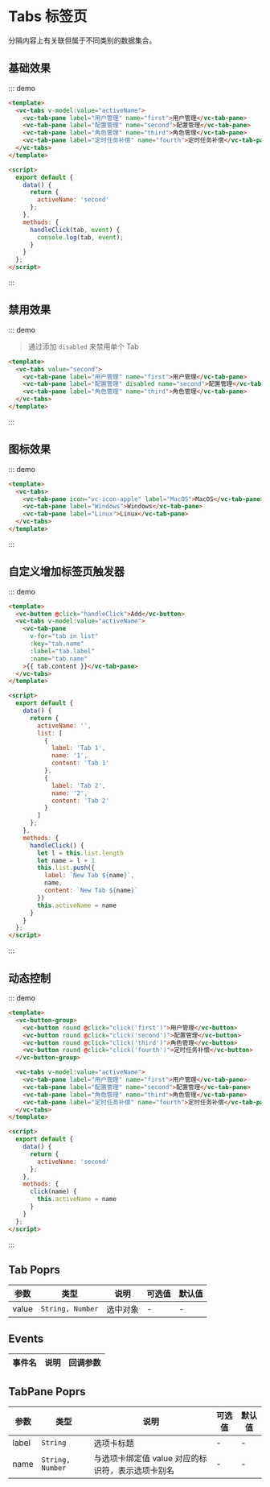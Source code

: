 # Tabs 标签页
分隔内容上有关联但属于不同类别的数据集合。

## 基础效果

::: demo 
```html
<template>
  <vc-tabs v-model:value="activeName">
    <vc-tab-pane label="用户管理" name="first">用户管理</vc-tab-pane>
    <vc-tab-pane label="配置管理" name="second">配置管理</vc-tab-pane>
    <vc-tab-pane label="角色管理" name="third">角色管理</vc-tab-pane>
    <vc-tab-pane label="定时任务补偿" name="fourth">定时任务补偿</vc-tab-pane>
  </vc-tabs>
</template>

<script>
  export default {
    data() {
      return {
        activeName: 'second'
      };
    },
    methods: {
      handleClick(tab, event) {
        console.log(tab, event);
      }
    }
  };
</script>
```
:::

## 禁用效果

::: demo 

> 通过添加 `disabled`  来禁用单个 Tab

```html
<template>
  <vc-tabs value="second">
    <vc-tab-pane label="用户管理" name="first">用户管理</vc-tab-pane>
    <vc-tab-pane label="配置管理" disabled name="second">配置管理</vc-tab-pane>
    <vc-tab-pane label="角色管理" name="third">角色管理</vc-tab-pane>
  </vc-tabs>
</template>
```
:::

## 图标效果

::: demo 
```html
<template>
  <vc-tabs>
    <vc-tab-pane icon="vc-icon-apple" label="MacOS">MacOS</vc-tab-pane>
    <vc-tab-pane label="Windows">Windows</vc-tab-pane>
    <vc-tab-pane label="Linux">Linux</vc-tab-pane>
  </vc-tabs>
</template>
```
:::

## 自定义增加标签页触发器

::: demo 
```html
<template>
  <vc-button @click="handleClick">Add</vc-button>
  <vc-tabs v-model:value="activeName">
    <vc-tab-pane 
      v-for="tab in list"
      :key="tab.name"
      :label="tab.label" 
      :name="tab.name"
    >{{ tab.content }}</vc-tab-pane>
  </vc-tabs>
</template>

<script>
  export default {
    data() {
      return {
        activeName: '',
        list: [
          {
            label: 'Tab 1',
            name: '1',
            content: 'Tab 1'
          },
          {
            label: 'Tab 2',
            name: '2',
            content: 'Tab 2'
          }
        ]
      };
    },
    methods: {
      handleClick() {
        let l = this.list.length
        let name = l + 1
        this.list.push({
          label: `New Tab ${name}`,
          name,
          content: `New Tab ${name}`
        })
        this.activeName = name
      }
    }
  };
</script>
```
:::



## 动态控制

::: demo 
```html
<template>
  <vc-button-group>
    <vc-button round @click="click('first')">用户管理</vc-button>
    <vc-button round @click="click('second')">配置管理</vc-button>
    <vc-button round @click="click('third')">角色管理</vc-button>
    <vc-button round @click="click('fourth')">定时任务补偿</vc-button>
  </vc-button-group>

  <vc-tabs v-model:value="activeName">
    <vc-tab-pane label="用户管理" name="first">用户管理</vc-tab-pane>
    <vc-tab-pane label="配置管理" name="second">配置管理</vc-tab-pane>
    <vc-tab-pane label="角色管理" name="third">角色管理</vc-tab-pane>
    <vc-tab-pane label="定时任务补偿" name="fourth">定时任务补偿</vc-tab-pane>
  </vc-tabs>
</template>

<script>
  export default {
    data() {
      return {
        activeName: 'second'
      };
    },
    methods: {
      click(name) {
        this.activeName = name
      }
    }
  };
</script>
```
:::


## Tab Poprs

| 参数 | 类型 | 说明 | 可选值 | 默认值 |
|---|---|---|---|---|
| value | `String, Number` | 选中对象 | - | - |

## Events

| 事件名 | 说明 | 回调参数 |
| --- | --- | --- |

## TabPane Poprs

| 参数 | 类型 | 说明 | 可选值 | 默认值 |
|---|---|---|---|---|
| label | `String` | 选项卡标题 | - | - |
| name | `String, Number` | 与选项卡绑定值 value 对应的标识符，表示选项卡别名 | - | - |
